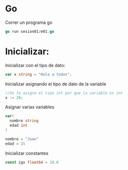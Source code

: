 # Go
Correr un programa go
```go
go run sesion01/e01.go
```

# Inicializar:
Inicializar con el tipo de dato:
```go
var x string = "Hola a todos";
```
Inicializar asignando el tipo de dato de la variable
```go
//Se le asigna el tipo int por que la variable es int
x := 20;
```
Asignar varias variables
```go
var(
  nombre string
  edad int
)

nombre = "Juan"
edad = 25
```
Inicializar constantes
```go
const igv float64 = 18.0
```